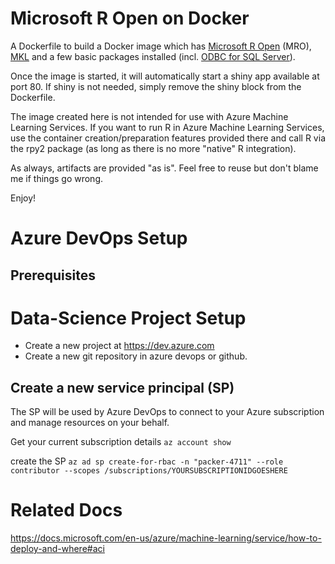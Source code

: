 # Microsoft R Open on Docker
A Dockerfile to build a Docker image which has [Microsoft R Open](https://mran.microsoft.com/open) (MRO), [MKL](https://software.intel.com/en-us/mkl) and a few basic packages installed (incl. [ODBC for SQL Server](https://docs.microsoft.com/en-us/sql/connect/odbc/linux-mac/installing-the-microsoft-odbc-driver-for-sql-server?view=sql-server-2017)).

Once the image is started, it will automatically start a shiny app available at port 80. If shiny is not needed, simply remove the shiny block from the Dockerfile.

The image created here is not intended for use with Azure Machine Learning Services. If you want to run R in Azure Machine Learning Services, use the container creation/preparation features provided there and call R via the rpy2 package (as long as there is no more "native" R integration).

As always, artifacts are provided "as is". Feel free to reuse but don't blame me if things go wrong.

Enjoy!

# Azure DevOps Setup

## Prerequisites


# Data-Science Project Setup
* Create a new project at https://dev.azure.com
* Create a new git repository in azure devops or github.

## Create a new service principal (SP)
The SP will be used by Azure DevOps to connect to your Azure subscription and manage resources on your behalf.

Get your current subscription details
````az account show````

create the SP
````az ad sp create-for-rbac -n "packer-4711" --role contributor --scopes /subscriptions/YOURSUBSCRIPTIONIDGOESHERE````


# Related Docs
https://docs.microsoft.com/en-us/azure/machine-learning/service/how-to-deploy-and-where#aci